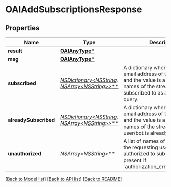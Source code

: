 # OAIAddSubscriptionsResponse

## Properties
Name | Type | Description | Notes
------------ | ------------- | ------------- | -------------
**result** | [**OAIAnyType***](.md) |  | 
**msg** | [**OAIAnyType***](.md) |  | 
**subscribed** | [**NSDictionary&lt;NSString*, NSArray&lt;NSString*&gt;*&gt;***](NSArray.md) | A dictionary where the key is the email address of the user/bot and the value is a list of the names of the streams that were subscribed to as a result of the query.  | [optional] 
**alreadySubscribed** | [**NSDictionary&lt;NSString*, NSArray&lt;NSString*&gt;*&gt;***](NSArray.md) | A dictionary where the key is the email address of the user/bot and the value is a list of the names of the streams that the user/bot is already subscribed to.  | [optional] 
**unauthorized** | **NSArray&lt;NSString*&gt;*** | A list of names of streams that the requesting user/bot was not authorized to subscribe to.  Only present if &#x60;authorization_errors_fatal&#x3D;false&#x60;.  | [optional] 

[[Back to Model list]](../README.md#documentation-for-models) [[Back to API list]](../README.md#documentation-for-api-endpoints) [[Back to README]](../README.md)



